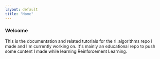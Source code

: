 ```yaml
---
layout: default
title: "Home"
---
```


### Welcome

This is the documentation and related tutorials for the rl_algorithms repo I made and I'm currently working on. It's mainly an educational repo to push some content I made while learning Reinforcement Learning.